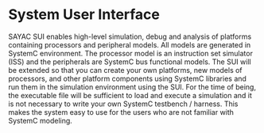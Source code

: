# System User Interface
SAYAC SUI enables high-level simulation, debug and analysis of platforms containing processors and peripheral models. All models are generated in SystemC environment. The processor model is an instruction set simulator (ISS) and the peripherals are SystemC bus functional models. The SUI will be extended so that you can create your own platforms, new models of processors, and other platform components using SystemC libraries and run them in the simulation environment using the SUI. For the time of being, the executable file will be sufficient to load and execute a simulation and it is not necessary to write your own SystemC testbench / harness. This makes the system easy to use for the users who are not familiar with SystemC modeling.
